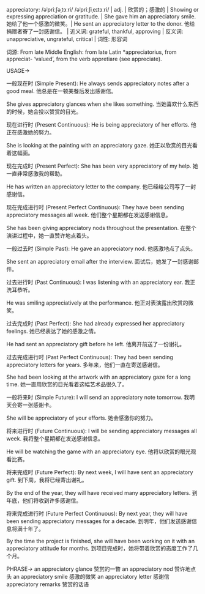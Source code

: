 appreciatory: /əˈpriːʃəˌtɔːri/ /əˈpriːʃiˌeɪtɔːri/ | adj. | 欣赏的；感激的 | Showing or expressing appreciation or gratitude. |  She gave him an appreciatory smile. 她给了他一个感激的微笑。|  He sent an appreciatory letter to the donor. 他给捐赠者寄了一封感谢信。 | 近义词: grateful, thankful, approving | 反义词: unappreciative, ungrateful, critical | 词性: 形容词

词源:  From late Middle English: from late Latin *appreciatorius, from appreciat- ‘valued’, from the verb appretiare (see appreciate).

USAGE->

一般现在时 (Simple Present):
He always sends appreciatory notes after a good meal.  他总是在一顿美餐后发出感谢信。

She gives appreciatory glances when she likes something. 当她喜欢什么东西的时候，她会投以赞赏的目光。


现在进行时 (Present Continuous):
He is being appreciatory of her efforts. 他正在感激她的努力。

She is looking at the painting with an appreciatory gaze. 她正以欣赏的目光看着这幅画。


现在完成时 (Present Perfect):
She has been very appreciatory of my help. 她一直非常感激我的帮助。

He has written an appreciatory letter to the company. 他已经给公司写了一封感谢信。


现在完成进行时 (Present Perfect Continuous):
They have been sending appreciatory messages all week. 他们整个星期都在发送感谢信息。

She has been giving appreciatory nods throughout the presentation.  在整个演讲过程中，她一直赞许地点着头。


一般过去时 (Simple Past):
He gave an appreciatory nod. 他感激地点了点头。

She sent an appreciatory email after the interview. 面试后，她发了一封感谢邮件。


过去进行时 (Past Continuous):
I was listening with an appreciatory ear. 我正洗耳恭听。

He was smiling appreciatively at the performance. 他正对表演露出欣赏的微笑。


过去完成时 (Past Perfect):
She had already expressed her appreciatory feelings. 她已经表达了她的感激之情。

He had sent an appreciatory gift before he left. 他离开前送了一份谢礼。


过去完成进行时 (Past Perfect Continuous):
They had been sending appreciatory letters for years. 多年来，他们一直在寄送感谢信。

She had been looking at the artwork with an appreciatory gaze for a long time.  她一直用欣赏的目光看着这幅艺术品很久了。


一般将来时 (Simple Future):
I will send an appreciatory note tomorrow. 我明天会寄一张感谢卡。

She will be appreciatory of your efforts. 她会感激你的努力。


将来进行时 (Future Continuous):
I will be sending appreciatory messages all week. 我将整个星期都在发送感谢信息。

He will be watching the game with an appreciatory eye. 他将以欣赏的眼光观看比赛。


将来完成时 (Future Perfect):
By next week, I will have sent an appreciatory gift. 到下周，我将已经寄出谢礼。

By the end of the year, they will have received many appreciatory letters. 到年底，他们将收到许多感谢信。


将来完成进行时 (Future Perfect Continuous):
By next year, they will have been sending appreciatory messages for a decade. 到明年，他们发送感谢信息将满十年了。

By the time the project is finished, she will have been working on it with an appreciatory attitude for months. 到项目完成时，她将带着欣赏的态度工作了几个月。


PHRASE->
an appreciatory glance  赞赏的一瞥
an appreciatory nod 赞许地点头
an appreciatory smile 感激的微笑
an appreciatory letter 感谢信
appreciatory remarks  赞赏的话语
